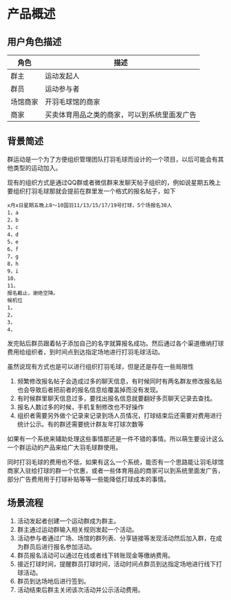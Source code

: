 # 产品概述

## 用户角色描述

角色 | 描述
---- | ---
群主 | 运动发起人
群员 |  运动参与者
场馆商家 | 开羽毛球馆的商家
商家 | 买卖体育用品之类的商家，可以到系统里面发广告

## 背景简述

群运动是一个为了方便组织管理团队打羽毛球而设计的一个项目，以后可能会有其他类型的运动加入。

现有的组织方式是通过QQ群或者微信群来发聊天帖子组织的，例如说星期五晚上要组织打羽毛球那就会提前在群里发一个格式的报名帖子，如下

    x月x日星期五晚上8～10国羽11/13/15/17/19号打球，5个场报名30人
    1，a
    2，b
    3，c
    4，d
    5，e
    6，f
    7，g
    8，h
    9，i
    10，
    11，
    报名截止，谢绝空降。
    候机位
    1，
    2，
    3，
    4，

发完贴后群员跟着帖子添加自己的名字就算报名成功。然后通过各个渠道缴纳打球费用给组织者，到时间点到达指定场地进行打羽毛球活动。

虽然说现有方式也是可以进行组织打羽毛球，但是还是存在一些局限性

1. 频繁修改报名帖子会造成过多的聊天信息，有时候同时有两名群友修改报名贴也会导致后者把前者的报名信息给覆盖掉而没有发现。
2. 有时候群里聊天信息过多，要找出报名信息就要翻好多页聊天记录去查找。
3. 报名人数过多的时候，手机复制修改也不好操作
4. 组织者需要另外做个记录来记录到场人员情况，打球结束后还需要对费用进行统计公示。有的群还需要统计群友年打球次数等

如果有一个系统来辅助处理这些事情那还是一件不错的事情。所以萌生要设计这么一个群运动的产品来给广大羽毛球群使用。

同时打羽毛球的费用也不低，如果有这么一个系统，能否有一个思路能让羽毛球馆商家入驻给打球的群一个优惠，或者一些体育用品的商家可以到系统里面发广告，部分广告费用用于打球补贴等等一些能降低打球成本的事情。

## 场景流程

1. 活动发起者创建一个运动群成为群主。
2. 群主通过运动群输入相关规则发起一个活动。
3. 活动参与者通过广场、场馆的群列表、分享链接等发现活动然后加入群，在成为群员后进行报名参加活动。
4. 群员报名活动可以通过在线或者线下转账现金等缴纳费用。
5. 接近打球时间，提醒群员打球时间，活动时间点群员到达指定场地进行线下打球活动。
6. 群员到达场地后进行签到。
7. 活动结束后群主关闭该次活动并公示活动费用。
